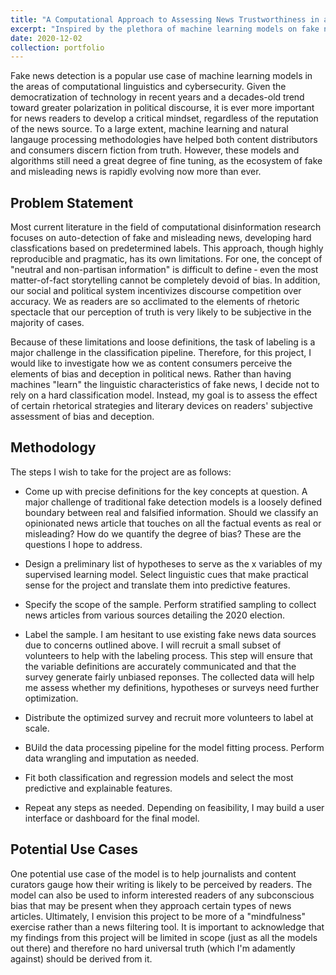 ```yaml
---
title: "A Computational Approach to Assessing News Trustworthiness in a Digital World"
excerpt: "Inspired by the plethora of machine learning models on fake new detection, my project aims to assess the correlation between certain rhetorical strategies and news readers' perception of bias and deception in online media sources. I will be primarily focusing on articles detailing the 2020 election."
date: 2020-12-02
collection: portfolio
---
```


Fake news detection is a popular use case of machine learning models in the areas of computational linguistics and cybersecurity. Given the democratization of technology in recent years and a decades-old trend toward greater polarization in political discourse, it is ever more important for news readers to develop a critical mindset, regardless of the reputation of the news source. To a large extent, machine learning and natural langauge processing methodologies have helped both content distributors and consumers discern fiction from truth. However, these models and algorithms still need a great degree of fine tuning, as the ecosystem of fake and misleading news is rapidly evolving now more than ever.

Problem Statement
-----------------

Most current literature in the field of computational disinformation research focuses on auto-detection of fake and misleading news, developing hard classfications based on predetermined labels. This approach, though highly reproducible and pragmatic, has its own limitations. For one, the concept of "neutral and non-partisan information" is difficult to define &dash; even the most matter-of-fact storytelling cannot be completely devoid of bias. In addition, our social and political system incentivizes discourse competition over accuracy. We as readers are so acclimated to the elements of rhetoric spectacle that our perception of truth is very likely to be subjective in the majority of cases. 

Because of these limitations and loose definitions, the task of labeling is a major challenge in the classification pipeline. Therefore, for this project, I would like to investigate how we as content consumers perceive the elements of bias and deception in political news. Rather than having machines "learn" the linguistic characteristics of fake news, I decide not to rely on a hard classification model. Instead, my goal is to assess the effect of certain rhetorical strategies and literary devices on readers' subjective assessment of bias and deception. 

Methodology
-----------

The steps I wish to take for the project are as follows:

* Come up with precise definitions for the key concepts at question. A major challenge of traditional fake detection models is a loosely defined boundary between real and falsified information. Should we classify an opinionated news article that touches on all the factual events as real or misleading? How do we quantify the degree of bias? These are the questions I hope to address.

* Design a preliminary list of hypotheses to serve as the x variables of my supervised learning model. Select linguistic cues that make practical sense for the project and translate them into predictive features. 

* Specify the scope of the sample. Perform stratified sampling to collect news articles from various sources detailing the 2020 election.

* Label the sample. I am hesitant to use existing fake news data sources due to concerns outlined above. I will recruit a small subset of volunteers to help with the labeling process. This step will ensure that the variable definitions are accurately communicated and that the survey generate fairly unbiased reponses. The collected data will help me assess whether my definitions, hypotheses or surveys need further optimization.

* Distribute the optimized survey and recruit more volunteers to label at scale.

* BUild the data processing pipeline for the model fitting process. Perform data wrangling and imputation as needed.

* Fit both classification and regression models and select the most predictive and explainable features.

* Repeat any steps as needed. Depending on feasibility, I may build a user interface or dashboard for the final model.

Potential Use Cases
-------------------

One potential use case of the model is to help journalists and content curators gauge how their writing is likely to be perceived by readers. The model can also be used to inform interested readers of any subconscious bias that may be present when they approach certain types of news articles. Ultimately, I envision this project to be more of a "mindfulness" exercise rather than a news filtering tool. It is important to acknowledge that my findings from this project will be limited in scope (just as all the models out there) and therefore no hard universal truth (which I'm adamently against) should be derived from it.
